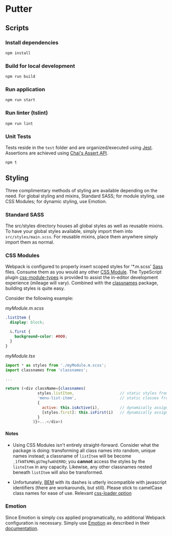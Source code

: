 # Putter

## Scripts

### Install dependencies

```
npm install
```

### Build for local development

```
npm run build
```

### Run application

```
npm run start
```

### Run linter (tslint)

```
npm run lint
```

### Unit Tests

Tests reside in the `test` folder and are organized/executed using [Jest](https://jestjs.io). Assertions are achieved using [Chai's Assert API](https://www.chaijs.com/api/assert/).

```
npm t
```

## Styling

Three complimentary methods of styling are available depending on the need. For global styling and mixins, Standard SASS; for module styling, use CSS Modules; for dynamic styling, use Emotion.

### Standard SASS

The src/styles directory houses all global styles as well as reusable mixins. To have your global styles available, simply import them into `src/styles/main.scss`. For reusable mixins, place them anywhere simply import them as normal.

### CSS Modules

Webpack is configured to properly insert scoped styles for '\*.m.scss' [Sass](https://sass-lang.com/) files. Consume them as you would any other [CSS Module](https://github.com/css-modules/css-modules). The TypeScript plugin [css-module-types](https://github.com/timothykang/css-module-types#readme) is provided to assist the in-editor development experience (mileage will vary). Combined with the [classnames](https://jedwatson.github.io/classnames/) package, building styles is quite easy.

Consider the following example:

_myModule.m.scss_

```css
.listItem {
  display: block;

  &.first {
    background-color: #000;
  }
}
```

_myModule.tsx_

```javascript
import * as styles from './myModule.m.scss';
import classnames from 'classnames';

...

return (<div className={classnames(
              styles.listItem,                    // static styles from local module
              'menu-list-item',                   // static classes from global styles (i.e., bootstrap)
              {
                active: this.isActive(i),         // dynamically assigned fixed classname based on properties
                [styles.first]: this.isFirst(i)   // dynamically assigned classname from local module
              }
            )}>...</div>)
```

#### Notes

- Using CSS Modules isn't entirely straight-forward. Consider what the package is doing: transforming all class names into random, unique names instead; a classname of `listItem` will be become `_1fkNTkM0LgU7mgfwAhERRD`; you **cannot** access the styles by the `listeItem` in any capacity. Likewise, any other classnames nested beneath `listItem` will also be transformed.

- Unfortunately, [BEM](http://getbem.com/) with its dashes is utterly incompatible with javascript identifiers (there are workarounds, but still). Please stick to camelCase class names for ease of use. Relevant [css-loader option](https://github.com/webpack-contrib/css-loader#localsconvention)

### Emotion

Since Emotion is simply css applied programatically, no additional Webpack configuration is necessary. Simply use [Emotion](https://emotion.sh/docs/introduction) as described in their [documentation](https://emotion.sh/docs/introduction).

